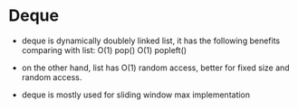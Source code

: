 # Deque

* deque is dynamically doublely linked list, it has the following benefits comparing with list:
  O(1) pop()
  O(1) popleft()

* on the other hand, list has O(1) random access, better for fixed size and random access.

* deque is mostly used for sliding window max implementation